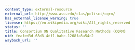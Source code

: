 ```yaml
---
content_type: external-resource
external_url: http://www.asu.edu/clas/polisci/cqrm/
has_external_license_warning: true
license: https://en.wikipedia.org/wiki/All_rights_reserved
status: ''
title: Consortium ON Qualitative Research Methods (CQRM)
uid: feafed3d-68d8-4df1-babc-1268fa3a54c2
wayback_url: ''
---
```

